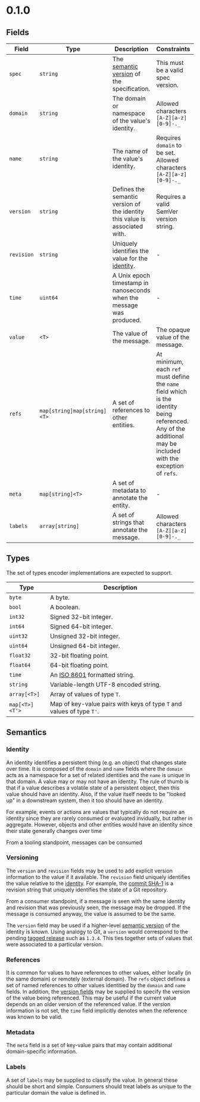 # 0.1.0

## Fields

Field | Type | Description | Constraints | Semantics
------|------|-------------|-------------|----------
`spec` | `string` | The [semantic version](http://semver.org/) of the specification. | This must be a valid spec version. | -
`domain` | `string` | The domain or namespace of the value's identity. | Allowed characters `[A-Z][a-z][0-9]-._` |  See [identity](#identity)
`name` | `string` | The name of the value's identity. | Requires `domain` to be set. Allowed characters `[A-Z][a-z][0-9]-._` |  See [identity](#identity)
`version` | `string` | Defines the semantic version of the identity this value is associated with. | Requires a valid SemVer version string. | See [versioning](#versioning)
`revision` | `string` | Uniquely identifies the value for the [identity](#identity). | - | See [versioning](#versioning)
`time` | `uint64` | A Unix epoch timestamp in nanoseconds when the message was produced. | - | -
`value` | `<T>` | The value of the message. | The opaque value of the message. | -
`refs` | `map[string]map[string]<T>` | A set of references to other entities. | At minimum, each `ref` must define the `name` field which is the identity being referenced. Any of the additional may be included with the exception of `refs`. | See [references](#references)
`meta` | `map[string]<T>` | A set of metadata to annotate the entity. | - | See [metadata](#metadata)
`labels` | `array[string]` | A set of strings that annotate the message. | Allowed characters `[A-Z][a-z][0-9]-._` | See [labels](#labels)

## Types

The set of types encoder implementations are expected to support.

Type | Description
-----| -----------
`byte` | A byte.
`bool` | A boolean.
`int32` | Signed 32-bit integer.
`int64` | Signed 64-bit integer.
`uint32` |  Unsigned 32-bit integer.
`uint64` | Unsigned 64-bit integer.
`float32` | 32-bit floating point.
`float64` | 64-bit floating point.
`time` | An [ISO 8601](https://en.wikipedia.org/wiki/ISO_8601) formatted string.
`string` | Variable-length UTF-8 encoded string.
`array[<T>]` | Array of values of type `T`.
`map[<T>]<T'>` | Map of key-value pairs with keys of type `T` and values of type `T'`.

## Semantics

### Identity

An identity identifies a persistent thing (e.g. an object) that changes state over time. It is composed of the `domain` and `name` fields where the `domain` acts as a namespace for a set of related identities and the `name` is unique in that domain. A value may or may not have an identity. The rule of thumb is that if a value describes a volatile state of a persistent object, then this value should have an identity. Also, if the value itself needs to be "looked up" in a downstream system, then it too should have an identity.

For example, events or actions are values that typically do not require an identity since they are rarely consumed or evaluated invidually, but rather in aggregate. However, objects and other entities would have an identity since their state generally changes over time

From a tooling standpoint, messages can be consumed

### Versioning

The `version` and `revision` fields may be used to add explicit version information to the value if it available. The `revision` field uniquely identifies the value relative to the [identity](#identity). For example, the [commit SHA-1](https://git-scm.com/book/en/v2/Git-Tools-Revision-Selection#Single-Revisions) is a revision string that uniquely identifies the state of a Git repository.

From a consumer standpoint, if a message is seen with the same identity and revision that was previously seen, the message may be dropped. If the message is consumed anyway, the value is assumed to be the same.

The `version` field may be used if a higher-level [semantic version](http://semver.org) of the identity is known. Using analogy to Git, a `version` would correspond to the pending [tagged release](https://git-scm.com/book/en/v2/Git-Basics-Tagging) such as `1.3.4`. This ties together sets of values that were associated to a particular version.

### References

It is common for values to have references to other values, either locally (in the same domain) or remotely (external domain). The `refs` object defines a set of named references to other values identitied by the `domain` and `name` fields. In addition, the [version fields](#versioning) may be supplied to specify the version of the value being referenced. This may be useful if the current value depends on an older version of the referenced value. If the version information is not set, the `time` field implicitly denotes when the reference was known to be valid.

### Metadata

The `meta` field is a set of key-value pairs that may contain additional domain-specific information.

### Labels

A set of `labels` may be supplied to classify the value. In general these should be short and simple. Consumers should treat labels as unique to the particular domain the value is defined in.
